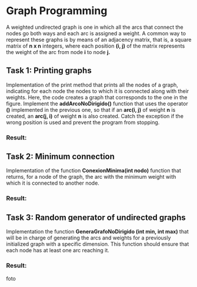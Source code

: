 
# Graph Programming
A weighted undirected graph is one in which all the arcs that connect the nodes go both ways and each arc is assigned a weight. A common way to represent these graphs is by means of an adjacency matrix, that is, a square matrix of **n x n** integers, where each position **(i, j)** of the matrix represents the weight of the arc from node **i** to node **j.**

## Task 1: Printing graphs
Implementation of the print method that prints all the nodes of a graph, indicating for each node the nodes to which it is connected along with their weights. Here, the code creates a graph that corresponds to the one in the figure. Implement the **addArcoNoDirigido()** function that uses the operator **()** implemented in the previous one, so that if an **arc(i, j)** of weight **n** is created, an **arc(j, i)** of weight **n** is also created. Catch the exception if the wrong position is used and prevent the program from stopping.

### Result:

## Task 2: Minimum connection 
Implementation of the function **ConexionMinima(int nodo)** function that returns, for a node of the graph, the arc with the minimum weight with which it is connected to another node.

### Result:

## Task 3: Random generator of undirected graphs 
Implementation the function **GeneraGrafoNoDirigido (int min, int max)** that will be in charge of generating the arcs and weights for a previously initialized graph with a specific dimension. This function should ensure that each node has at least one arc reaching it.

### Result:

foto
